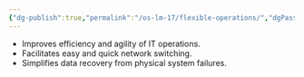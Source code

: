 ```yaml
---
{"dg-publish":true,"permalink":"/os-lm-17/flexible-operations/","dgPassFrontmatter":true}
---
```


-  Improves efficiency and agility of IT operations.
- Facilitates easy and quick network switching.
- Simplifies data recovery from physical system failures.